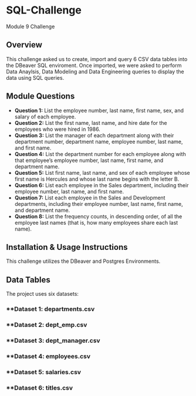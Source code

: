 # SQL-Challenge
Module 9 Challenge 

## Overview
This challenge asked us to create, import and query 6 CSV data tables into the DBeaver SQL enviroment. Once imported, we were asked to perform Data Anaylsis, Data Modeling and Data Engineering queries to display the data using SQL queries. 

## Module Questions
- **Question 1:** List the employee number, last name, first name, sex, and salary of each employee.
- **Question 2:** List the first name, last name, and hire date for the employees who were hired in 1986.
- **Question 3:** List the manager of each department along with their department number, department name, employee number, last name, and first name.
- **Question 4:** List the department number for each employee along with that employee’s employee number, last name, first name, and department name.
- **Question 5:** List first name, last name, and sex of each employee whose first name is Hercules and whose last name begins with the letter B.
- **Question 6:** List each employee in the Sales department, including their employee number, last name, and first name.
- **Question 7:** List each employee in the Sales and Development departments, including their employee number, last name, first name, and department name.
- **Question 8:** List the frequency counts, in descending order, of all the employee last names (that is, how many employees share each last name).


## Installation & Usage Instructions
This challenge utilizes the DBeaver and Postgres Environments.

## Data Tables
The project uses six datasets:

### **Dataset 1: departments.csv
### **Dataset 2: dept_emp.csv
### **Dataset 3: dept_manager.csv
### **Dataset 4: employees.csv
### **Dataset 5: salaries.csv
### **Dataset 6: titles.csv


